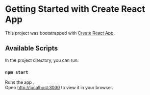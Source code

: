 # Getting Started with Create React App

This project was bootstrapped with [Create React App](https://github.com/facebook/create-react-app).

## Available Scripts

In the project directory, you can run:

### `npm start`

Runs the app .\
Open [http://localhost:3000](http://localhost:3000) to view it in your browser.